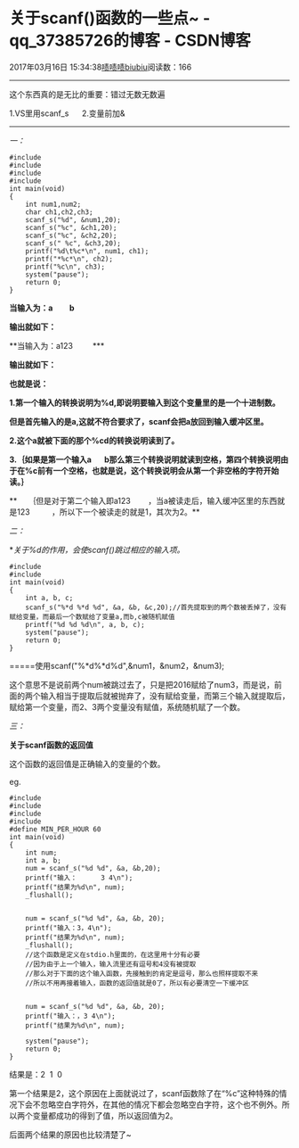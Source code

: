 # 关于scanf()函数的一些点~ - qq_37385726的博客 - CSDN博客





2017年03月16日 15:34:38[啧啧啧biubiu](https://me.csdn.net/qq_37385726)阅读数：166








*****************************************************************

这个东西真的是无比的重要：错过无数无数遍

1.VS里用scanf_s      2.变量前加&

******************************************************************



*一：*



```
#include
#include
#include
#include
int main(void)
{
	int num1,num2;
	char ch1,ch2,ch3;
	scanf_s("%d", &num1,20);
	scanf_s("%c", &ch1,20);
	scanf_s("%c", &ch2,20);
	scanf_s(" %c", &ch3,20);
	printf("%d\t%c*\n", num1, ch1);
	printf("*%c*\n", ch2);
	printf("%c\n", ch3);
	system("pause");
	return 0;
}
```




**当输入为：a         b**

**输出就如下：**





**当输入为：a123         ***

**输出就如下：**





**也就是说：**

**1.第一个输入的转换说明为%d,即说明要输入到这个变量里的是一个十进制数。**

**但是首先输入的是a,这就不符合要求了，scanf会把a放回到输入缓冲区里。**

**2.这个a就被下面的那个%cd的转换说明读到了。**

**3.｛如果是第一个输入a       b那么第三个转换说明就读到空格，第四个转换说明由于在%c前有一个空格，也就是说，这个转换说明会从第一个非空格的字符开始读。｝**



**     ｛但是对于第二个输入即a123        ，当a被读走后，输入缓冲区里的东西就是123          ，所以下一个被读走的就是1，其次为2。**



*二：*

**关于%*d的作用，会使scanf()跳过相应的输入项。**




```
#include
#include
int main(void)
{
	int a, b, c;
	scanf_s("%*d %*d %d", &a, &b, &c,20);//首先提取到的两个数被丢掉了，没有赋给变量，而最后一个数赋给了变量a,而b,c被随机赋值
	printf("%d %d %d\n", a, b, c);
	system("pause");
	return 0;
}
```











=====使用scanf("%*d%*d%d",&num1，&num2，&num3);

这个意思不是说前两个num被跳过去了，只是把2016赋给了num3，而是说，前面的两个输入相当于提取后就被抛弃了，没有赋给变量，而第三个输入就提取后，赋给第一个变量，而2、3两个变量没有赋值，系统随机赋了一个数。







*三：*

**关于scanf函数的返回值**

这个函数的返回值是正确输入的变量的个数。

eg.





```
#include
#include
#include
#include
#define MIN_PER_HOUR 60
int main(void)
{
	int num;
	int a, b;
	num = scanf_s("%d %d", &a, &b,20);
	printf("输入：      3 4\n");
	printf("结果为%d\n", num);
	_flushall();


	num = scanf_s("%d %d", &a, &b, 20);
	printf("输入：3，4\n");
	printf("结果为%d\n", num);
	_flushall();
	//这个函数是定义在stdio.h里面的，在这里用十分有必要
	//因为由于上一个输入，输入流里还有逗号和4没有被提取
	//那么对于下面的这个输入函数，先接触到的肯定是逗号，那么也照样提取不来
	//所以不用再接着输入，函数的返回值就是0了，所以有必要清空一下缓冲区
	
	
	num = scanf_s("%d %d", &a, &b, 20);
	printf("输入：，3 4\n");
	printf("结果为%d\n", num);
	
	system("pause");
	return 0;
}
```





结果是：2  1  0



第一个结果是2，这个原因在上面就说过了，scanf函数除了在“%c”这种特殊的情况下会不忽略空白字符外，在其他的情况下都会忽略空白字符，这个也不例外。所以两个变量都成功的得到了值，所以返回值为2。




后面两个结果的原因也比较清楚了~





